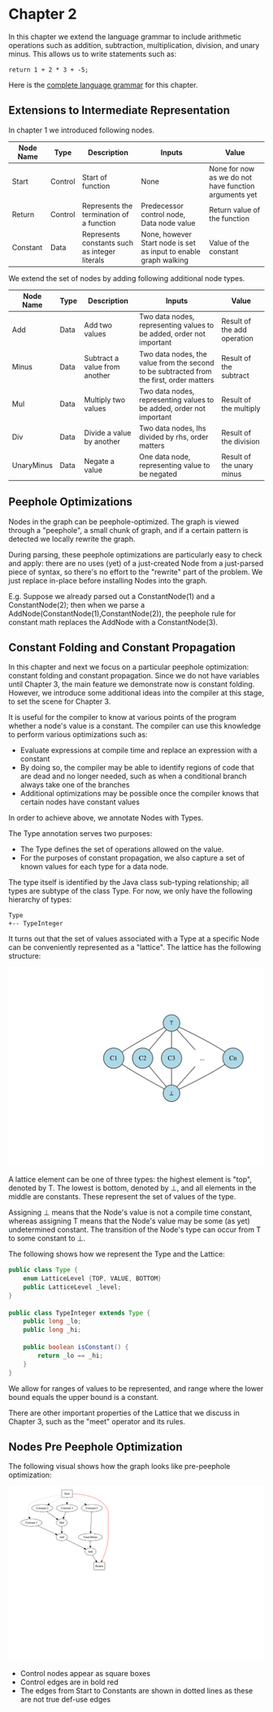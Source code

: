 # Chapter 2

In this chapter we extend the language grammar to include arithmetic operations such as addition, subtraction,
multiplication, division, and unary minus. This allows us to write statements such as:

```
return 1 + 2 * 3 + -5;
```

Here is the [complete language grammar](docs/02-grammar.md) for this chapter. 

## Extensions to Intermediate Representation

In chapter 1 we introduced following nodes.

| Node Name | Type    | Description                                   | Inputs                                                           | Value                                                 |
|-----------|---------|-----------------------------------------------|------------------------------------------------------------------|-------------------------------------------------------|
| Start     | Control | Start of function                             | None                                                             | None for now as we do not have function arguments yet |
| Return    | Control | Represents the termination of a function      | Predecessor control node, Data node value                        | Return value of the function                          |
| Constant  | Data    | Represents constants such as integer literals | None, however Start node is set as input to enable graph walking | Value of the constant                                 |

We extend the set of nodes by adding following additional node types.

| Node Name  | Type | Description                   | Inputs                                                                                   | Value                       |
|------------|------|-------------------------------|------------------------------------------------------------------------------------------|-----------------------------|
| Add        | Data | Add two values                | Two data nodes, representing values to be added, order not important                     | Result of the add operation |
| Minus      | Data | Subtract a value from another | Two data nodes, the value from the second to be subtracted from the first, order matters | Result of the subtract      |
| Mul        | Data | Multiply two values           | Two data nodes, representing values to be added, order not important                     | Result of the multiply      |
| Div        | Data | Divide a value by another     | Two data nodes, lhs divided by rhs, order matters                                        | Result of the division      |
| UnaryMinus | Data | Negate a value                | One data node, representing value to be negated                                          | Result of the unary minus   |

## Peephole Optimizations

Nodes in the graph can be peephole-optimized.  The graph is viewed through a
"peephole", a small chunk of graph, and if a certain pattern is detected we
locally rewrite the graph.

During parsing, these peephole optimizations are particularly easy to check and
apply: there are no uses (yet) of a just-created Node from a just-parsed piece
of syntax, so there's no effort to the "rewrite" part of the problem. We just
replace in-place before installing Nodes into the graph.

E.g. Suppose we already parsed out a ConstantNode(1) and a ConstantNode(2); then when we
parse a AddNode(ConstantNode(1),ConstantNode(2)), the peephole rule for constant math
replaces the AddNode with a ConstantNode(3).

## Constant Folding and Constant Propagation

In this chapter and next we focus on a particular peephole optimization:
constant folding and constant propagation. Since we do not have variables until Chapter 3, the
main feature we demonstrate now is constant folding. However, we introduce some additional
ideas into the compiler at this stage, to set the scene for Chapter 3.

It is useful for the compiler to know at various points of the program whether
a node's value is a constant. The compiler can use this knowledge to perform various
optimizations such as:

* Evaluate expressions at compile time and replace an expression with a constant
* By doing so, the compiler may be able to identify regions of code that are dead and no longer needed, such as when
  a conditional branch always take one of the branches
* Additional optimizations may be possible once the compiler knows that certain nodes have constant values

In order to achieve above, we annotate Nodes with Types.

The Type annotation serves two purposes:

* The Type defines the set of operations allowed on the value.
* For the purposes of constant propagation, we also capture a set of known values for each type for a data node.

The type itself is identified by the Java class sub-typing relationship; all types are subtype of
the class Type. For now, we only have the following hierarchy of types:

```
Type
+-- TypeInteger
```

It turns out that the set of values associated with a Type at a specific Node can be conveniently
represented as a "lattice". The lattice has the following structure:

![Lattice](./docs/02-lattice.svg)

A lattice element can be one of three types: the highest element is "top", denoted by T.
The lowest is bottom, denoted by ⊥, and all elements in the middle are constants. These represent the set
of values of the type.

Assigning ⊥ means that the Node's value is not a compile time constant, whereas
assigning T means that the Node's value may be some (as yet) undetermined constant. The transition of the
Node's type can occur from T to some constant to ⊥.

The following shows how we represent the Type and the Lattice:

```java
public class Type {
    enum LatticeLevel {TOP, VALUE, BOTTOM}
    public LatticeLevel _level;
}

public class TypeInteger extends Type {
    public long _lo;
    public long _hi;

    public boolean isConstant() {
        return _lo == _hi;
    }
}
```

We allow for ranges of values to be represented, and range where the lower bound equals the upper bound
is a constant.

There are other important properties of the Lattice that we discuss in Chapter 3, such as the "meet" operator
and its rules.

## Nodes Pre Peephole Optimization

The following visual shows how the graph looks like pre-peephole optimization:

![Example Visual](./docs/02-pre-peephole-ex1.svg)

* Control nodes appear as square boxes
* Control edges are in bold red
* The edges from Start to Constants are shown in dotted lines as these are not true def-use edges